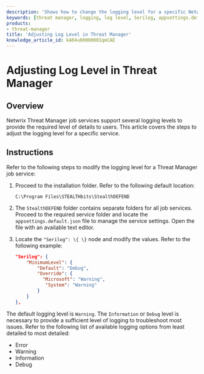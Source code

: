 ```yaml
---
description: 'Shows how to change the logging level for a specific Netwrix Threat Manager job service by editing the service''s appsettings.default.json file.'
keywords: [threat manager, logging, log level, Serilog, appsettings.default.json, Debug, Information, Warning, Error]
products:
- threat-manager
title: 'Adjusting Log Level in Threat Manager'
knowledge_article_id: kA04u0000000IqmCAE
---
```


# Adjusting Log Level in Threat Manager

## Overview

Netwrix Threat Manager job services support several logging levels to provide the required level of details to users. This article covers the steps to adjust the logging level for a specific service.

## Instructions

Refer to the following steps to modify the logging level for a Threat Manager job service:

1. Proceed to the installation folder. Refer to the following default location:

   ```
   C:\Program Files\STEALTHbits\StealthDEFEND
   ```

2. The `StealthDEFEND` folder contains separate folders for all job services. Proceed to the required service folder and locate the `appsettings.default.json` file to manage the service settings. Open the file with an available text editor.

3. Locate the `"Serilog": \{ \}` node and modify the values. Refer to the following example:

   ```json
   "Serilog": {
       "MinimumLevel": {
           "Default": "Debug",
           "Override": {
             "Microsoft": "Warning",
              "System": "Warning"
           }
       }
   },
   ```

The default logging level is `Warning`. The `Information` or `Debug` level is necessary to provide a sufficient level of logging to troubleshoot most issues. Refer to the following list of available logging options from least detailed to most detailed:

- Error
- Warning
- Information
- Debug